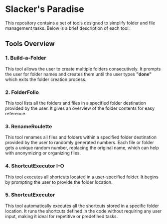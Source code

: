 # Slacker's Paradise
This repository contains a set of tools designed to simplify folder and file management tasks. Below is a brief description of each tool:

## Tools Overview

### 1. Build-a-Folder
This tool allows the user to create multiple folders consecutively. It prompts the user for folder names and creates them until the user types **"done"** which exits the folder creation process.

### 2. FolderFolio
This tool lists all the folders and files in a specified folder destination provided by the user. It gives an overview of the folder contents for easy reference.

### 3. RenameRoulette
This tool renames all files and folders within a specified folder destination provided by the user to randomly generated numbers. Each file or folder gets a unique random number, replacing the original name, which can help with anonymizing or organizing files.

### 4. ShortcutExecutor I-O
This tool executes all shortcuts located in a user-specified folder. It begins by prompting the user to provide the folder location.

### 5. ShortcutExecutor
This tool automatically executes all the shortcuts stored in a specific folder location. It runs the shortcuts defined in the code without requiring any user input, making it ideal for repetitive or predefined tasks.
